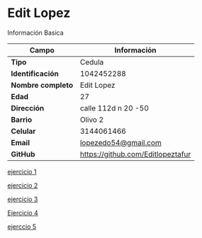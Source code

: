 # Edit Lopez 
Información Basica

| Campo | Información |
| --- | --- |
| **Tipo** | Cedula |
| **Identificación** | 1042452288 |
| **Nombre completo** | Edit Lopez |
| **Edad** | 27 |
| **Dirección** | calle 112d n 20 -50 |
| **Barrio** | Olivo 2|
| **Celular** | 3144061466 |
| **Email** | lopezedo54@gmail.com |
| **GitHub** | https://github.com/Editlopeztafur |
[ejercicio 1](/edit_lopez/ejercicios.md)

[ejercicio 2](/edit_lopez/ejercicios2.md)

[ejercicio 3](/edit_lopez/ejercicio%203.md/README.md)

[Ejercicio 4](/edit_lopez/ejercicio4.md)

[ejerccio  5](/edit_lopez/ejercicio5.md)
